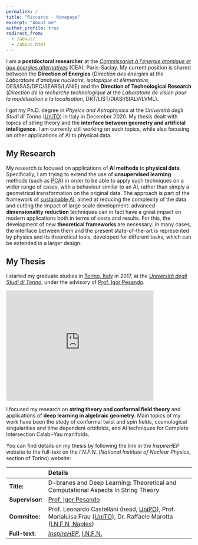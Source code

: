 ```yaml
---
permalink: /
title: "Riccardo - Homepage"
excerpt: "About me"
author_profile: true
redirect_from: 
  - /about/
  - /about.html
---
```


I am a **postdoctoral researcher** at the [*Commissariat &agrave; l'&eacute;nergie atomique et aux &eacute;nergies alternatives*](https://www.cea.fr) (CEA), Paris-Saclay. My current position is shared between the **Direction of Energies** (*Direction des &eacute;nergies* at the *Laboratoire d'analyse nucl&eacute;aire, isotopique et &eacute;l&eacute;mentaire*, DES/ISAS/DPC/SEARS/LANIE) and the **Direction of Technological Research** (*Direction de la recherche technologique* at the *Laboratoire de vision pour la mod&eacute;lisation e la localisation*, DRT/LIST/DIASI/SIALV/LVML).

I got my Ph.D. degree in *Physics and Astrophysics* at the *Università degli Studi di Torino* ([UniTO](https://www.unito.it)) in Italy in December 2020. My thesis dealt with topics of string theory and the **interface between geometry and artificial intelligence**. I am currently still working on such topics, while also focusing on other applications of AI to physical data.

## My Research

My research is focused on applications of **AI methods** to **physical data**. Specifically, I am trying to extend the use of **unsupervised learning** methods (such as [PCA](https://en.wikipedia.org/wiki/Principal_component_analysis)) in order to be able to apply such techniques on a wider range of cases, with a behaviour similar to an AI, rather than simply a geometrical transformation on the original data. The approach is part of the framework of [sustainable AI](https://link.springer.com/article/10.1007/s43681-021-00043-6), aimed at reducing the complexity of the data and cutting the impact of large scale development: advanced **dimensionality reduction** techniques can in fact have a great impact on modern applications both in terms of costs and results. For this, the development of new **theoretical frameworks** are necessary: in many cases, the interface between them and the present state-of-the-art is represented by physics and its theoretical tools, developed for different tasks, which can be extended in a larger design.

## My Thesis

I started my graduate studies in [Torino, Italy](https://goo.gl/maps/8AeAw5Wy7EmY2xHr7) in 2017, at the [*Università degli Studi di Torino*](https://www.unito.it), under the advisory of [Prof. Igor Pesando](https://scholar.google.it/citations?user=1E277GoAAAAJ).

<iframe src="https://www.google.com/maps/embed?pb=!1m18!1m12!1m3!1d2818.6634756938415!2d7.679276614843547!3d45.05205047909826!2m3!1f0!2f0!3f0!3m2!1i1024!2i768!4f13.1!3m3!1m2!1s0x47886d453bc40807%3A0xd846b2c4b4c0f714!2sVia%20Pietro%20Giuria%2C%201%2C%2010125%20Torino%20TO%2C%20Italia!5e0!3m2!1sit!2sfr!4v1619969397479!5m2!1sit!2sfr" width="400" height="300" style="border:0;" allowfullscreen="" loading="lazy"></iframe>

I focused my research on **string theory and conformal field theory** and applications of **deep learning in algebraic geometry**. Main topics of my work have been the study of conformal twist and spin fields, cosmological singularities and time dependent orbifolds, and AI techniques for Complete Intersection Calabi-Yau manifolds.

You can find details on my thesis by following the link in the *InspireHEP* website to the full-text on the *I.N.F.N.* (*National Institute of Nuclear Physics*, section of Torino) website:

|                 | Details                                                                                                                                                                                                                                                                                                   |
|:--------------- | :-------------------------------------------------------------------------------------------------------------------------------------------------------------------------------------------------------------------------------------------------------------------------------------------------------- |
| **Title:**      | D-branes and Deep Learning: Theoretical and Computational Aspects In String Theory                                                                                                                                                                                                                        |
| **Supervisor:** | [Prof. Igor Pesando](https://www.df.unito.it/persone/igor.pesando)                                                                                                                                                                                                                 |
| **Commitee:**   | Prof. Leonardo Castellani (head, [UniPO](https://upobook.uniupo.it/leonardo.castellani)), Prof. Marialuisa Frau ([UniTO](https://www.df.unito.it/persone/marialuisa.frau)), Dr. Raffaele Marotta ([I.N.F.N, Naples](https://web.infn.it/strings-napoli/index.php/en/people/raffaele-marotta)) |
| **Full-text:**  | [*InspireHEP*](https://inspirehep.net/literature/1845067), [I.N.F.N.](http://www.infn.it/thesis/thesis_dettaglio.php?tid=528942)                                                                                                                                                                             |
